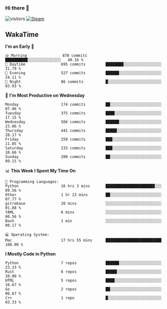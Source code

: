 ### Hi there 👋

![visitors](https://visitor-badge.glitch.me/badge?page_id=zhourunlai)
[![Steam](https://img.shields.io/badge/dynamic/json?url=https%3A%2F%2Fapi.swo.moe%2Fstats%2Fsteamgames%2F76561198285156854&query=count&color=0b1a37&label=Steam&labelColor=134375&logo=steam&suffix=+games&cacheSeconds=3600)](http://steamcommunity.com/profiles/76561198285156854)

## WakaTime
<!--START_SECTION:waka-->
**I'm an Early 🐤** 

```text
🌞 Morning                878 commits         ██████████░░░░░░░░░░░░░░░   40.16 % 
🌆 Daytime                695 commits         ████████░░░░░░░░░░░░░░░░░   31.79 % 
🌃 Evening                527 commits         ██████░░░░░░░░░░░░░░░░░░░   24.11 % 
🌙 Night                  86 commits          █░░░░░░░░░░░░░░░░░░░░░░░░   03.93 % 
```
📅 **I'm Most Productive on Wednesday** 

```text
Monday                   174 commits         ██░░░░░░░░░░░░░░░░░░░░░░░   07.96 % 
Tuesday                  375 commits         ████░░░░░░░░░░░░░░░░░░░░░   17.15 % 
Wednesday                504 commits         ██████░░░░░░░░░░░░░░░░░░░   23.06 % 
Thursday                 441 commits         █████░░░░░░░░░░░░░░░░░░░░   20.17 % 
Friday                   259 commits         ███░░░░░░░░░░░░░░░░░░░░░░   11.85 % 
Saturday                 233 commits         ███░░░░░░░░░░░░░░░░░░░░░░   10.66 % 
Sunday                   200 commits         ██░░░░░░░░░░░░░░░░░░░░░░░   09.15 % 
```


📊 **This Week I Spent My Time On** 

```text
💬 Programming Languages: 
Python                   16 hrs 3 mins       ██████████████████████░░░   89.56 % 
Other                    1 hr 23 mins        ██░░░░░░░░░░░░░░░░░░░░░░░   07.77 % 
gitrebase                20 mins             ░░░░░░░░░░░░░░░░░░░░░░░░░   01.88 % 
YAML                     6 mins              ░░░░░░░░░░░░░░░░░░░░░░░░░   00.56 % 
Bash                     1 min               ░░░░░░░░░░░░░░░░░░░░░░░░░   00.17 % 

💻 Operating System: 
Mac                      17 hrs 55 mins      █████████████████████████   100.00 % 
```

**I Mostly Code in Python** 

```text
Python                   7 repos             ██████░░░░░░░░░░░░░░░░░░░   23.33 % 
Rust                     6 repos             █████░░░░░░░░░░░░░░░░░░░░   20.00 % 
HTML                     5 repos             ████░░░░░░░░░░░░░░░░░░░░░   16.67 % 
Go                       2 repos             ██░░░░░░░░░░░░░░░░░░░░░░░   06.67 % 
C++                      1 repo              █░░░░░░░░░░░░░░░░░░░░░░░░   03.33 % 
```




<!--END_SECTION:waka-->
